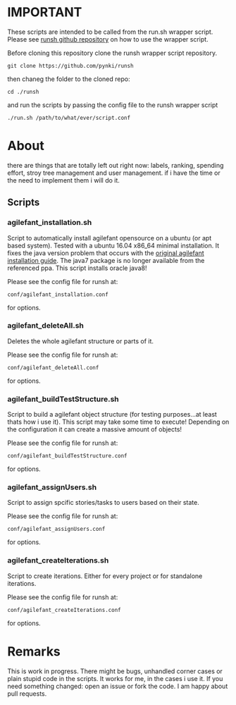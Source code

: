 # IMPORTANT

These scripts are intended to be called from the run.sh wrapper script. Please see [runsh github repository](https://github.com/pynki/runsh) on how to use the wrapper script. 

Before cloning this repository clone the runsh wrapper script repository.

`git clone https://github.com/pynki/runsh`

then chaneg the folder to the cloned repo:

`cd ./runsh`

and run the scripts by passing the config file to the runsh wrapper script

`./run.sh /path/to/what/ever/script.conf`

# About

there are things that are totally left out right now: labels, ranking, spending effort, stroy tree management and user management. if i have the time or the need to implement them i will do it.

## Scripts

### agilefant_installation.sh

Script to automatically install agilefant opensource on a ubuntu (or apt based system). Tested with a ubuntu 16.04 x86_64 minimal installation. It fixes the java version problem that occurs with the [original agilefant installation guide](https://github.com/Agilefant/agilefant/wiki/Agilefant-installation-guide). The java7 package is no longer available from the referenced ppa. This script installs oracle java8!

Please see the config file for runsh at:

`conf/agilefant_installation.conf` 

for options.

### agilefant_deleteAll.sh

Deletes the whole agilefant structure or parts of it.

Please see the config file for runsh at:

`conf/agilefant_deleteAll.conf` 

for options.

### agilefant_buildTestStructure.sh

Script to build a agilefant object structure (for testing purposes...at least thats how i use it). This script may take some time to execute! Depending on the configuration it can create a massive amount of objects!

Please see the config file for runsh at:

`conf/agilefant_buildTestStructure.conf` 

for options.

### agilefant_assignUsers.sh

Script to assign spcific stories/tasks to users based on their state.

Please see the config file for runsh at:

`conf/agilefant_assignUsers.conf` 

for options.

### agilefant_createIterations.sh

Script to create iterations. Either for every project or for standalone iterations.

Please see the config file for runsh at:

`conf/agilefant_createIterations.conf` 

for options.

# Remarks

This is work in progress. There might be bugs, unhandled corner cases or plain stupid code in the scripts. It works for me, in the cases i use it. If you need something changed: open an issue or fork the code. I am happy about pull requests.

